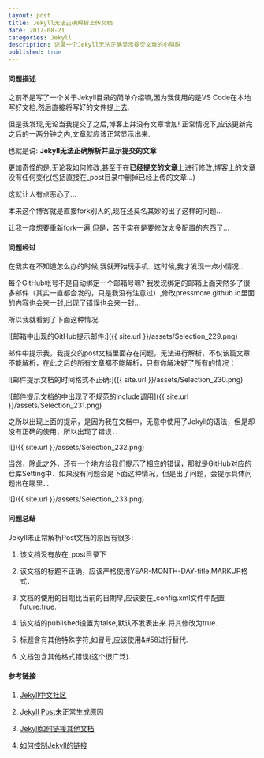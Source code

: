 ```yaml
---
layout: post
title: Jekyll无法正确解析上传文档
date: 2017-08-21
categories: Jekyll
description: 记录一个Jekyll无法正确显示提交文章的小陷阱
published: true
---
```


#### 问题描述

之前不是写了一个关于Jekyll目录的简单介绍嘛,因为我使用的是VS Code在本地写好文档,然后直接将写好的文件提上去.

但是我发现,无论当我提交了之后,博客上并没有文章增加! 正常情况下,应该更新完之后的一两分钟之内,文章就应该正常显示出来.

也就是说: **Jekyll无法正确解析并显示提交的文章**

更加奇怪的是,无论我如何修改,甚至于在**已经提交的文章**上进行修改,博客上的文章没有任何变化(包括直接在_post目录中删掉已经上传的文章...)

这就让人有点恶心了...

本来这个博客就是直接fork别人的,现在还莫名其妙的出了这样的问题...

让我一度想要重新fork一遍,但是，苦于实在是要修改太多配置的东西了...

#### 问题经过

在我实在不知道怎么办的时候,我就开始玩手机.. 这时候,我才发现一点小情况...

每个GitHub帐号不是自动绑定一个邮箱号嘛? 我发现绑定的邮箱上面突然多了很多邮件（其实一直都会发的，只是我没有注意过）,修改pressmore.github.io里面的内容也会来一封,出现了错误也会来一封...

所以我就看到了下面这种情况:

![邮箱中出现的GitHub提示邮件:]({{ site.url }}/assets/Selection_229.png)

邮件中提示我，我提交的post文档里面存在问题，无法进行解析，不仅该篇文章不能解析，在此之后的所有文章都不能解析，只有你解决好了所有的情况：

![邮件提示文档的时间格式不正确:]({{ site.url }}/assets/Selection_230.png)

![邮件提示文档的中出现了不规范的include调用]({{ site.url }}/assets/Selection_231.png)

之所以出现上面的提示，是因为我在文档中，无意中使用了Jekyll的语法，但是却没有正确的使用，所以出现了错误．．

![]({{ site.url }}/assets/Selection_232.png)

当然，除此之外，还有一个地方给我们提示了相应的错误，那就是GitHub对应的仓库Setting中．如果没有问题会是下面这种情况，但是出了问题，会提示具体问题出在哪里．．

![]({{ site.url }}/assets/Selection_233.png)

#### 问题总结

Jekyll未正常解析Post文档的原因有很多:

1. 该文档没有放在_post目录下

2. 该文档的标题不正确，应该严格使用YEAR-MONTH-DAY-title.MARKUP格式．

3. 文档的使用的日期比当前的日期早,应该要在_config.xml文件中配置future:true.

4. 该文档的published设置为false,默认不发表出来.将其修改为true.

5. 标题含有其他特殊字符,如冒号,应该使用&#58进行替代.

6. 文档包含其他格式错误(这个很广泛).

#### 参考链接

1. <a href="http://jekyllcn.com/docs/posts/"> Jekyll中文社区</a>

2. <a href="https://stackoverflow.com/questions/30625044/jekyll-post-not-generated"> Jekyll Post未正常生成原因</a>

3. <a href="http://jekyllrb.com/docs/templates/#linking-to-posts"> Jekyll如何链接其他文档</a>

4. <a href="https://www.digitalocean.com/community/tutorials/controlling-urls-and-links-in-jekyll">如何控制Jekyll的链接</a>
